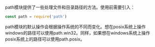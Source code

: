 path模块提供了一些处理文件和目录路径的方法。使用前需要引入：

```js
const path = require('path')
```

path模块的默认操作会根据操作系统的不同而变化。想在posix系统上操作windows的路径可以使用path.win32。同样，如果想在windows系统上操作posix系统上的路径可以使用path.posix。